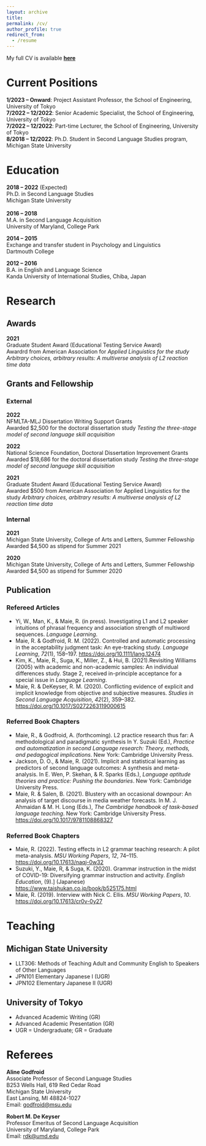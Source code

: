 ```yaml
---
layout: archive
title:
permalink: /cv/
author_profile: true
redirect_from:
  - /resume
---
```

My full CV is available [**here**](https://github.com/maieryo/research/blob/CV/CV_RyoMaie.pdf)

# Current Positions
**1/2023 – Onward**: Project Assistant Professor, the School of Engineering, University of Tokyo<br>
**7/2022 – 12/2022**: Senior Academic Specialist, the School of Engineering, University of Tokyo<br>
**7/2022 – 12/2022**: Part-time Lecturer, the School of Engineering, University of Tokyo<br>
**8/2018 – 12/2022**: Ph.D. Student in Second Language Studies program, Michigan State University<br>

# Education
**2018 – 2022** (Expected)<br>
Ph.D. in Second Language Studies<br>
Michigan State University<br>
<br>
**2016 – 2018**<br>
M.A. in Second Language Acquisition<br>
University of Maryland, College Park<br>

**2014 – 2015**<br>
Exchange and transfer student in Psychology and Linguistics<br>
Dartmouth College<br>

**2012 – 2016**<br>
B.A. in English and Language Science<br>
Kanda University of International Studies, Chiba, Japan<br>

# Research
## Awards
**2021**<br>
Graduate Student Award (Educational Testing Service Award)<br>
Awardrd from American Association for *Applied Linguistics for the study Arbitrary choices, arbitrary results: A multiverse analysis of L2 reaction time data*

## Grants and Fellowship
### External
**2022**<br>
NFMLTA-MLJ Dissertation Writing Support Grants<br>
Awarded $2,500 for the doctoral dissertation study *Testing the three-stage model of second language skill acquisition*

**2022**<br>
National Science Foundation, Doctoral Dissertation Improvement Grants<br>
Awarded $18,686 for the doctoral dissertation study *Testing the three-stage model of second language skill acquisition*

**2021**<br>
Graduate Student Award (Educational Testing Service Award)<br>
Awarded $500 from American Association for Applied Linguistics for the study *Arbitrary choices, arbitrary results: A multiverse analysis of L2 reaction time data*

### Internal
**2021**<br>
Michigan State University, College of Arts and Letters, Summer Fellowship<br>
Awarded $4,500 as stipend for Summer 2021

**2020**<br>
Michigan State University, College of Arts and Letters, Summer Fellowship<br>
Awarded $4,500 as stipend for Summer 2020

## Publication
### Refereed Articles
- Yi, W., Man, K., & Maie, R. (in press). Investigating L1 and L2 speaker intuitions of phrasal frequency and association strength of multiword sequences. *Language Learning*.
- Maie, R. & Godfroid, R. M. (2022). Controlled and automatic processing in the acceptability judgment task: An eye-tracking study. *Language Learning*, *72*(1), 158–197. https://doi.org/10.1111/lang.12474
- Kim, K., Maie, R., Suga, K., Miller, Z., & Hui, B. (2021).Revisiting Williams (2005) with academic and non-academic samples: An individual differences study. Stage 2, received in-principle acceptance for a special issue in *Language Learning*.
- Maie, R. & DeKeyser, R. M. (2020). Conflicting evidence of explicit and implicit knowledge from objective and subjective measures. *Studies in Second Language Acquisition*, *42*(2), 359–382. https://doi.org/10.1017/S0272263119000615

### Referred Book Chapters
- Maie, R., & Godfroid, A. (forthcoming). L2 practice research thus far: A methodological and paradigmatic synthesis In Y. Suzuki (Ed.), *Practice and automatization in second Language research: Theory, methods, and pedagogical implications*. New York: Cambridge University Press.
- Jackson, D. O., & Maie, R. (2021). Implicit and statistical learning as predictors of second language outcomes: A synthesis and meta-analysis. In E. Wen, P. Skehan, & R. Sparks (Eds.), *Language aptitude theories and practice: Pushing the boundaries*. New York: Cambridge University Press.
- Maie, R. & Salen, B. (2021). Blustery with an occasional downpour: An analysis of target discourse in media weather forecasts. In M. J. Ahmaidan & M. H. Long (Eds.), *The Cambridge handbook of task-based language teaching*. New York: Cambridge University Press. https://doi.org/10.1017/9781108868327

### Referred Book Chapters
- Maie, R. (2022). Testing effects in L2 grammar teaching research: A pilot meta-analysis.
*MSU Working Papers*, *12*, 74–115. https://doi.org/10.17613/naqj-0w32
- Suzuki, Y., Maie, R, & Suga, K. (2020). Grammar instruction in the midst of COVID-19: Diversifying grammar instruction and activity. *English Education*, (9).] (Japanese) https://www.taishukan.co.jp/book/b525175.html
- Maie, R. (2019). Interview with Nick C. Ellis. *MSU Working Papers*, *10*. https://doi.org/10.17613/cr0v-0y27

# Teaching
## Michigan State University
- LLT306: Methods of Teaching Adult and Community English to Speakers of Other Languages
- JPN101 Elementary Japanese I (UGR)
- JPN102 Elementary Japanese II (UGR)

## University of Tokyo
- Advanced Academic Writing (GR)
- Advanced Academic Presentation (GR)
- UGR = Undergraduate; GR = Graduate

# Referees
**Aline Godfroid**<br>
Associate Professor of Second Language Studies<br>
B253 Wells Hall, 619 Red Cedar Road<br>
Michigan State University<br>
East Lansing, MI 48824-1027<br>
Email: godfroid@msu.edu<br>

**Robert M. De Keyser**<br>
Professor Emeritus of Second Language Acquisition<br>
University of Maryland, College Park<br>
Email: rdk@umd.edu<br>
